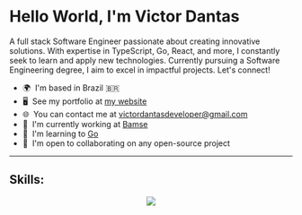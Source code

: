Hello World, I'm Victor Dantas
=====================================================================================================================================

A full stack Software Engineer passionate about creating innovative solutions. With expertise in TypeScript, Go, React, and more, I constantly seek to learn and apply new technologies. Currently pursuing a Software Engineering degree, I aim to excel in impactful projects. Let's connect!

* 🌍  I'm based in Brazil 🇧🇷
* 🖥️  See my portfolio at <a href="https://victordantas.dev/" target="_blank">my website</a>
* 🌐  You can contact me at [victordantasdeveloper@gmail.com](mailto:victordantasdeveloper@gmail.com)
* 🚀  I'm currently working at [Bamse](https://www.bamse.co/)
* 🧠  I'm learning to [Go](https://go.dev/doc/)
* 🤝  I'm open to collaborating on any open-source project

---

## Skills:
<div align="center">
  <a href="https://skillicons.dev">
    <img src="https://skillicons.dev/icons?i=typescript,go,react,next,vite,nodejs,express,nest,mongodb,postgres,prisma,docker,linux,tailwind,styledcomponents,figma,materialui,jest,vitest,cypress&perline=10" />
  </a>
  <br />
</div>
